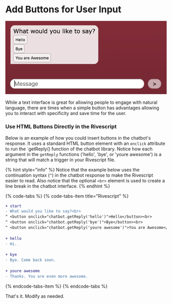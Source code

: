 # Add Buttons for User Input

![](../.gitbook/assets/buttonscreenshot.png)

While a text interface is great for allowing people to engage with natural language, there are times when a simple button has advantages allowing you to interact with specificity and save time for the user. 

### Use HTML Buttons Directly in the Rivescript

Below is an example of how you could insert buttons in the chatbot's response. It uses a standard HTML button element with an `onclick` attribute to run the  \`getReply\(\) function of the chatbot library. Notice how each argument in the `getReply` functions \('hello', 'bye', or 'youre awesome'\) is a string that will match a trigger in your Rivescript file.

{% hint style="info" %}
Notice that the example below uses the continuation syntax \(`^`\) in the chatbot response to make the Rivescript easier to read. Also notice that the optional  `<br>` element is used to create a line break in the chatbot interface.
{% endhint %}

{% code-tabs %}
{% code-tabs-item title="Rivescript" %}
```diff
+ start
- What would you like to say?<br> 
^ <button onclick="chatbot.getReply('hello')">Hello</button><br>
^ <button onclick="chatbot.getReply('bye')">Bye</button><br>
^ <button onclick="chatbot.getReply('youre awesome')">You are Awesome</button>

+ hello
- Hi.

+ bye
- Bye. Come back soon.

+ youre awesome
- Thanks. You are even more awesome.
```
{% endcode-tabs-item %}
{% endcode-tabs %}

That's it. Modify as needed.

